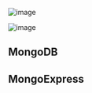 ![image](https://user-images.githubusercontent.com/35073431/206891968-815c978e-b5e2-4399-bd1f-edaca65daacf.png)

![image](https://user-images.githubusercontent.com/35073431/206891983-94aa92b2-0dae-4cd6-be68-e58b798ab462.png)

## MongoDB

## MongoExpress
